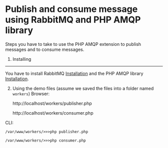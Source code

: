 Publish and consume message using RabbitMQ and PHP AMQP library
===================================================================

Steps you have to take to use the PHP AMQP extension to publish messages and to consume messages.

1) Installing
----------------------------------
You have to install RabbitMQ [Installation][1] and the PHP AMQP library [Installation][2].

[1]:  https://www.rabbitmq.com/download.html
[2]:  http://pecl.php.net/package/amqp

2) Using the demo files (assume we saved the files into a folder named `workers`)
Browser: 

	http://localhost/workers/publisher.php

	http://localhost/workers/consumer.php

CLI:

	/var/www/workers/>>>php publisher.php

	/var/www/workers/>>>php consumer.php